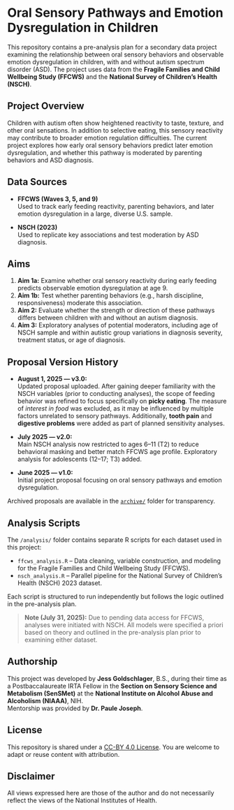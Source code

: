 # Oral Sensory Pathways and Emotion Dysregulation in Children

This repository contains a pre-analysis plan for a secondary data project examining the relationship between oral sensory behaviors and observable emotion dysregulation in children, with and without autism spectrum disorder (ASD). The project uses data from the **Fragile Families and Child Wellbeing Study (FFCWS)** and the **National Survey of Children’s Health (NSCH)**.

## Project Overview

Children with autism often show heightened reactivity to taste, texture, and other oral sensations. In addition to selective eating, this sensory reactivity may contribute to broader emotion regulation difficulties. The current project explores how early oral sensory behaviors predict later emotion dysregulation, and whether this pathway is moderated by parenting behaviors and ASD diagnosis.

## Data Sources

- **FFCWS (Waves 3, 5, and 9)**  
  Used to track early feeding reactivity, parenting behaviors, and later emotion dysregulation in a large, diverse U.S. sample.
  
- **NSCH (2023)**  
  Used to replicate key associations and test moderation by ASD diagnosis.

## Aims

1. **Aim 1a:** Examine whether oral sensory reactivity during early feeding predicts observable emotion dysregulation at age 9.  
2. **Aim 1b:** Test whether parenting behaviors (e.g., harsh discipline, responsiveness) moderate this association.  
3. **Aim 2:** Evaluate whether the strength or direction of these pathways differs between children with and without an autism diagnosis.
4. **Aim 3:** Exploratory analyses of potential moderators, including age of NSCH sample and within autistic group variations in diagnosis severity, treatment status, or age of diagnosis.

## Proposal Version History
- **August 1, 2025 — v3.0:**  
  Updated proposal uploaded. After gaining deeper familiarity with the NSCH variables (prior to conducting analyses), the scope of feeding behavior was refined to focus specifically on **picky eating**. The measure of *interest in food* was excluded, as it may be influenced by multiple factors unrelated to sensory pathways. Additionally, **tooth pain** and **digestive problems** were added as part of planned sensitivity analyses.

- **July 2025 — v2.0:**  
  Main NSCH analysis now restricted to ages 6–11 (T2) to reduce behavioral masking and better match FFCWS age profile. Exploratory analysis for adolescents (12–17; T3) added.

- **June 2025 — v1.0:**  
  Initial project proposal focusing on oral sensory pathways and emotion dysregulation.

Archived proposals are available in the [`archive/`](https://github.com/JessGold123/oral-sensory-dysregulation-ffcws-nsch/tree/main/archive) folder for transparency.

## Analysis Scripts

The `/analysis/` folder contains separate R scripts for each dataset used in this project:

- `ffcws_analysis.R` – Data cleaning, variable construction, and modeling for the Fragile Families and Child Wellbeing Study (FFCWS).
- `nsch_analysis.R` – Parallel pipeline for the National Survey of Children’s Health (NSCH) 2023 dataset.

Each script is structured to run independently but follows the logic outlined in the pre-analysis plan.
> **Note (July 31, 2025):** Due to pending data access for FFCWS, analyses were initiated with NSCH. All models were specified a priori based on theory and outlined in the pre-analysis plan prior to examining either dataset.

## Authorship

This project was developed by **Jess Goldschlager**, B.S., during their time as a Postbaccalaureate IRTA Fellow in the **Section on Sensory Science and Metabolism (SenSMet)** at the **National Institute on Alcohol Abuse and Alcoholism (NIAAA)**, NIH.  
Mentorship was provided by **Dr. Paule Joseph**.

## License

This repository is shared under a [CC-BY 4.0 License](https://creativecommons.org/licenses/by/4.0/). You are welcome to adapt or reuse content with attribution.

## Disclaimer

All views expressed here are those of the author and do not necessarily reflect the views of the National Institutes of Health.

